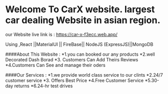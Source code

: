 # Welcome To CarX website. largest car dealing Website in asian region.

our Website live link is : https://car-x-f3ecc.web.app/


Using ,React ||MaterialUI || FireBase|| NodeJS (ExpressJS)||MongoDB 


####About This Website :
*1.you can booked our any products
*2.well Decorated Dash Borad
 *3. Customers Can Add Theirs Reviews
 *4.Customers Can See and manage their oders
 


####Our Services :
*1.we provide world class service to our clints
*2.24/7 customer service 
 *3. Offers Best Price
 *4.Free Customer Service
 *5.30-day returns
 *6.24-hr test drives